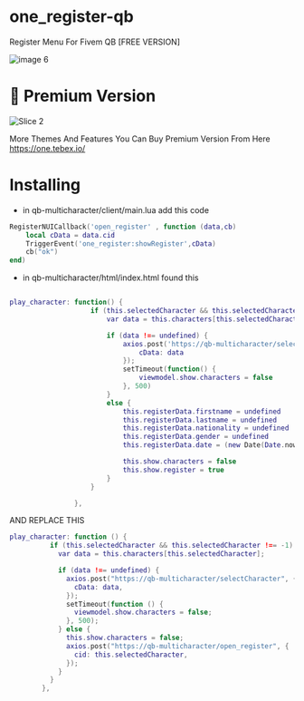 # one_register-qb
Register Menu For Fivem QB [FREE VERSION]

![image 6](https://github.com/one-developments/one_register-qb/assets/144623082/bcee6bd5-e19d-44d3-a842-a80de1de4c13)


# 🌟 Premium Version

![Slice 2](https://github.com/one-developments/one_register-qb/assets/144623082/37e3eab8-357c-41f4-a99b-8b79a2ece3e2)


More Themes And Features You Can Buy Premium Version From Here https://one.tebex.io/ 

# Installing 

* in qb-multicharacter/client/main.lua add this code 

```lua
RegisterNUICallback('open_register' , function (data,cb)
    local cData = data.cid
    TriggerEvent('one_register:showRegister',cData)
    cb("ok")
end)
```

* in qb-multicharacter/html/index.html found this


```lua

play_character: function() {
                    if (this.selectedCharacter && this.selectedCharacter !== -1) {
                        var data = this.characters[this.selectedCharacter]

                        if (data !== undefined) {
                            axios.post('https://qb-multicharacter/selectCharacter', {
                                cData: data
                            });
                            setTimeout(function() {
                                viewmodel.show.characters = false
                            }, 500)
                        }
                        else {
                            this.registerData.firstname = undefined
                            this.registerData.lastname = undefined
                            this.registerData.nationality = undefined
                            this.registerData.gender = undefined
                            this.registerData.date = (new Date(Date.now() - (new Date()).getTimezoneOffset() * 60000)).toISOString().substr(0, 10)

                            this.show.characters = false
                            this.show.register = true
                        }
                    }

                },
```


AND REPLACE THIS 


```lua
play_character: function () {
          if (this.selectedCharacter && this.selectedCharacter !== -1) {
            var data = this.characters[this.selectedCharacter];

            if (data !== undefined) {
              axios.post("https://qb-multicharacter/selectCharacter", {
                cData: data,
              });
              setTimeout(function () {
                viewmodel.show.characters = false;
              }, 500);
            } else {
              this.show.characters = false;
              axios.post("https://qb-multicharacter/open_register", {
                cid: this.selectedCharacter,
              });
            }
          }
        },
```


